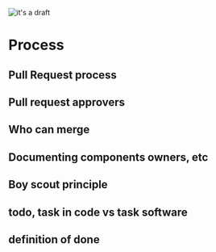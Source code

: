 ![it's a  draft](https://cdn.meme.am/cache/instances/folder781/66247781.jpg)

# Process


## Pull Request process
## Pull request approvers
## Who can merge
## Documenting components owners, etc
## Boy scout principle
## todo, task in code vs task software
## definition of done